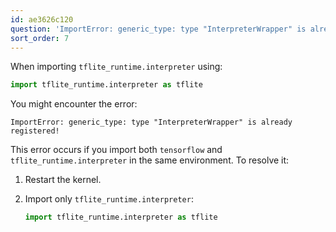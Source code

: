```yaml
---
id: ae3626c120
question: 'ImportError: generic_type: type "InterpreterWrapper" is already registered!'
sort_order: 7
---
```


When importing `tflite_runtime.interpreter` using:

```python
import tflite_runtime.interpreter as tflite
```

You might encounter the error:

```
ImportError: generic_type: type "InterpreterWrapper" is already registered!
```

This error occurs if you import both `tensorflow` and `tflite_runtime.interpreter` in the same environment. To resolve it:

1. Restart the kernel.
2. Import only `tflite_runtime.interpreter`:
   
   ```python
   import tflite_runtime.interpreter as tflite
   ```